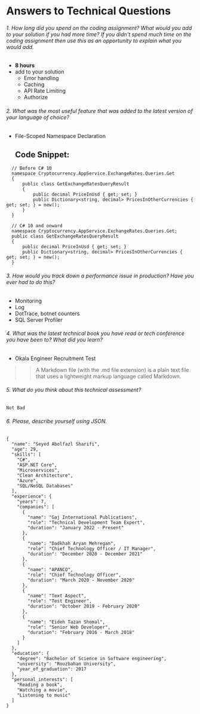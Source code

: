 # Answers to Technical Questions

###### 1. How long did you spend on the coding assignment? What would you add to your solution if you had more time? If you didn't spend much time on the coding assignment then use this as an opportunity to explain what you would add.

 * **8 hours**
 * add to your solution
    - Error handling 
    - Caching 
    - API Rate Limiting 
    - Authorize


###### 2. What was the most useful feature that was added to the latest version of your language of choice?

 * File-Scoped Namespace Declaration

    ## Code Snippet:

  ```
    // Before C# 10
    namespace Cryptocurrency.AppService.ExchangeRates.Queries.Get
    {
        public class GetExchangeRatesQueryResult
        {
            public decimal PriceInUsd { get; set; }
            public Dictionary<string, decimal> PricesInOtherCurrencies { get; set; } = new();
        }
    }

    // C# 10 and onward
    namespace Cryptocurrency.AppService.ExchangeRates.Queries.Get;
    public class GetExchangeRatesQueryResult
    {
        public decimal PriceInUsd { get; set; }
        public Dictionary<string, decimal> PricesInOtherCurrencies { get; set; } = new();
    }
   ```


###### 3. How would you track down a performance issue in production? Have you ever had to do this?

 *	Monitoring
 *	Log
 *	DotTrace, botnet counters
 *	SQL Server Profiler


###### 4. What was the latest technical book you have read or tech conference you have been to? What did you learn?

  * Okala Engineer Recruitment Test
   >> A Markdown file (with the .md file extension) is a plain text file that uses a lightweight markup language called Markdown.


###### 5. What do you think about this technical assessment?

    Not Bad

###### 6. Please, describe yourself using JSON.
```
{
  "name": "Seyed Abolfazl Sharifi",
  "age": 29,
  "skills": [
    "C#",
    "ASP.NET Core",
    "Microservices",
    "Clean Architecture",
    "Azure",
    "SQL/NoSQL Databases"
  ],
  "experience": {
    "years": 7,
    "companies": [
      {
        "name": "Gaj International Publications",
        "role": "Technical Development Team Expert",
        "duration": "January 2022 - Present"
      },
      {
        "name": "Dadkhah Aryan Mehregan",
        "role": "Chief Technology Officer / IT Manager",
        "duration": "December 2020 - December 2021"
      },
      {
        "name": "APANCO",
        "role": "Chief Technology Officer",
        "duration": "March 2020 - November 2020"
      },
      {
        "name": "Text Aspect",
        "role": "Test Engineer",
        "duration": "October 2019 - February 2020"
      },
      {
        "name": "Eideh Tazan Shomal",
        "role": "Senior Web Developer",
        "duration": "February 2016 - March 2018"
      }
    ]
  },
  "education": {
    "degree": "Bachelor of Science in Software engineering",
    "university": "Rouzbahan University",
    "year_of_graduation": 2017
  },
  "personal_interests": [
    "Reading a book",
    "Watching a movie",
    "Listening to music"
  ]
}
```


